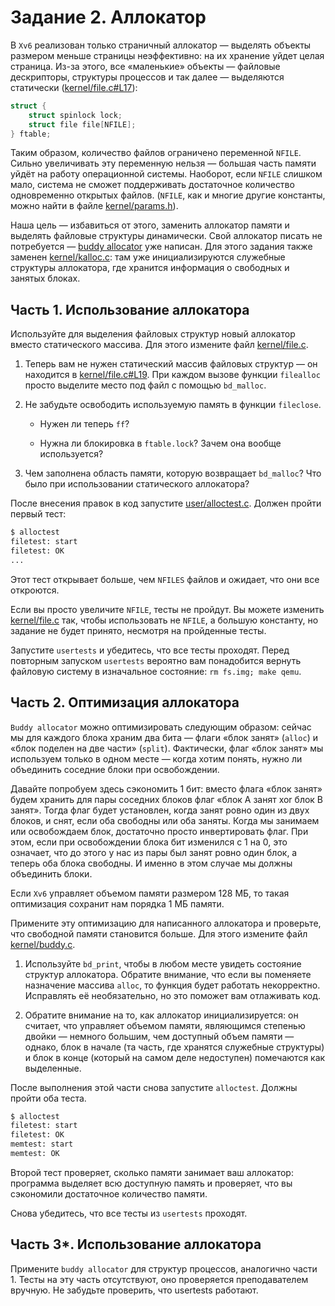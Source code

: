 # Задание 2. Аллокатор

В `Xv6` реализован только страничный аллокатор — выделять объекты размером меньше страницы неэффективно: на их хранение уйдет целая страница. Из-за этого, все «маленькие» объекты — файловые дескрипторы, структуры процессов и так далее — выделяются статически ([kernel/file.c#L17](/kernel/file.c#L17)):

```c
struct {
    struct spinlock lock;
    struct file file[NFILE];
} ftable;
```

Таким образом, количество файлов ограничено переменной `NFILE`. Сильно увеличивать эту переменную нельзя — большая часть памяти уйдёт на работу операционной системы. Наоборот, если `NFILE` слишком мало, система не сможет поддерживать достаточное количество одновременно открытых файлов. (`NFILE`, как и многие другие константы, можно найти в файле [kernel/params.h](/kernel/params.h)).

Наша цель — избавиться от этого, заменить аллокатор памяти и выделять файловые структуры динамически. Свой аллокатор писать не потребуется — [buddy allocator][1] уже написан. Для этого задания также заменен [kernel/kalloc.c](/kernel/kalloc.c): там уже инициализируются служебные структуры аллокатора, где хранится информация о свободных и занятых блоках.

## Часть 1. Использование аллокатора

Используйте для выделения файловых структур новый аллокатор вместо статического массива. Для этого измените файл [kernel/file.c](/kernel/file.c).

1. Теперь вам не нужен статический массив файловых структур — он находится в [kernel/file.c#L19](/kernel/file.c#L19). При каждом вызове функции `filealloc` просто выделите место под файл с помощью `bd_malloc`.

2. Не забудьте освободить используемую память в  функции `fileclose`.

    - Нужен ли теперь `ff`?
  
    - Нужна ли блокировка в `ftable.lock`? Зачем она вообще используется?

3. Чем заполнена область памяти, которую возвращает `bd_malloc`? Что было при
использовании статического аллокатора?

После внесения правок в код запустите [user/alloctest.c](/user/alloctest.c). Должен пройти первый тест:

```bash
$ alloctest
filetest: start
filetest: OK
...
```

Этот тест открывает больше, чем `NFILES` файлов и ожидает, что они все откроются.

Если вы просто увеличите `NFILE`, тесты не пройдут. Вы можете изменить [kernel/file.c](/kernel/file.c) так, чтобы использовать не `NFILE`, а большую константу, но задание не будет принято, несмотря на пройденные тесты.

Запустите `usertests` и убедитесь, что все тесты проходят. Перед повторным запуском `usertests` вероятно вам понадобится вернуть файловую систему в изначальное состояние: `rm fs.img; make qemu`.

## Часть 2. Оптимизация аллокатора

`Buddy allocator` можно оптимизировать следующим образом: сейчас мы для каждого блока храним два бита — флаги «блок занят» (`alloc`) и «блок поделен на две части» (`split`). Фактически, флаг «блок занят» мы используем только в одном месте — когда хотим понять, нужно ли объединить соседние блоки при освобождении.

Давайте попробуем здесь сэкономить 1 бит: вместо флага «блок занят» будем хранить для пары соседних блоков флаг «блок A занят xor блок B занят». Тогда флаг будет установлен, когда занят ровно один из двух блоков, и снят, если оба свободны или оба заняты. Когда мы занимаем или освобождаем блок, достаточно просто инвертировать флаг. При этом, если при освобождении блока бит изменился с 1 на 0, это означает, что до этого у нас из пары был занят ровно один блок, а теперь оба блока свободны. И именно в этом случае мы должны объединить блоки.

Если `Xv6` управляет объемом памяти размером 128 МБ, то такая оптимизация сохранит нам порядка 1 МБ памяти.

Примените эту оптимизацию для написанного аллокатора и проверьте, что свободной памяти становится больше. Для этого измените файл [kernel/buddy.c](/kernel/buddy.c).

1. Используйте `bd_print`, чтобы в любом месте увидеть состояние структур аллокатора. Обратите внимание, что если вы поменяете назначение массива `alloc`, то функция будет работать некорректно. Исправлять её необязательно, но это поможет вам отлаживать код.

2. Обратите внимание на то, как аллокатор инициализируется: он считает, что управляет объемом памяти, являющимся степенью двойки — немного большим, чем доступный объем памяти — однако, блок в начале (та часть, где хранятся служебные структуры) и блок в конце (который на самом деле недоступен) помечаются как выделенные.

После выполнения этой части снова запустите `alloctest`. Должны пройти оба теста.

```bash
$ alloctest
filetest: start
filetest: OK
memtest: start
memtest: OK
```

Второй тест проверяет, сколько памяти занимает ваш аллокатор: программа выделяет всю доступную память и проверяет, что вы сэкономили достаточное количество памяти.

Снова убедитесь, что все тесты из `usertests` проходят.

## Часть 3*. Использование аллокатора

Примените `buddy allocator` для структур процессов, аналогично части 1. Тесты на эту часть отсутствуют, оно проверяется преподавателем вручную. Не забудьте проверить, что usertests работают.

[1]: https://en.wikipedia.org/wiki/Buddy_memory_allocation
